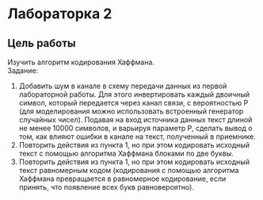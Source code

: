 # Лабораторка 2
## Цель работы
Изучить алгоритм кодирования Хаффмана.  
Задание:  
1. Добавить шум в канале в схему передачи данных из первой лабораторной работы. Для этого инвертировать каждый двоичный символ, который передается через канал связи, с вероятностью P (для моделирования можно использовать встроенный генератор случайных чисел). Подавая на вход источника данных текст длиной не менее 10000 символов, и варьируя параметр P, сделать вывод о том, как влияют ошибки в канале на текст, полученный в приемнике.
2. Повторить действия из пункта 1, но при этом кодировать исходный текст с помощью алгоритма Хаффмана блоками по две буквы.
3. Повторить действия из пункта 1, но при этом кодировать исходный текст равномерным кодом (кодирования с помощью алгоритма Хаффмана превращается в равномерное кодирование, если принять, что появление всех букв равновероятно).
